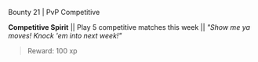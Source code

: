 Bounty 21 | PvP Competitive

**Competitive Spirit**
|| Play 5 competitive matches this week ||
*"Show me ya moves! Knock 'em into next week!"*
> Reward: 100 xp